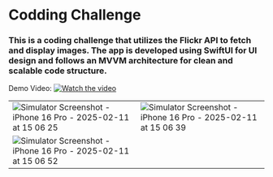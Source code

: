 # Codding Challenge
### This is a coding challenge that utilizes the Flickr API to fetch and display images. The app is developed using SwiftUI for UI design and follows an MVVM architecture for clean and scalable code structure.

Demo Video:
[![Watch the video](https://img.youtube.com/vi/Pj3J4K8RLKw/maxresdefault.jpg)](https://youtu.be/Pj3J4K8RLKw)


|  | |
|------|-----|
| ![Simulator Screenshot - iPhone 16 Pro - 2025-02-11 at 15 06 25](https://github.com/user-attachments/assets/7171bf2c-a6bc-4e65-aee5-5bfd53d97d02) | ![Simulator Screenshot - iPhone 16 Pro - 2025-02-11 at 15 06 39](https://github.com/user-attachments/assets/e1a71325-ae42-468a-a816-9f8c43c0e3d4) |
| ![Simulator Screenshot - iPhone 16 Pro - 2025-02-11 at 15 06 52](https://github.com/user-attachments/assets/8bd67879-3e57-4a5b-8ddd-953cbcc8aa51) |

